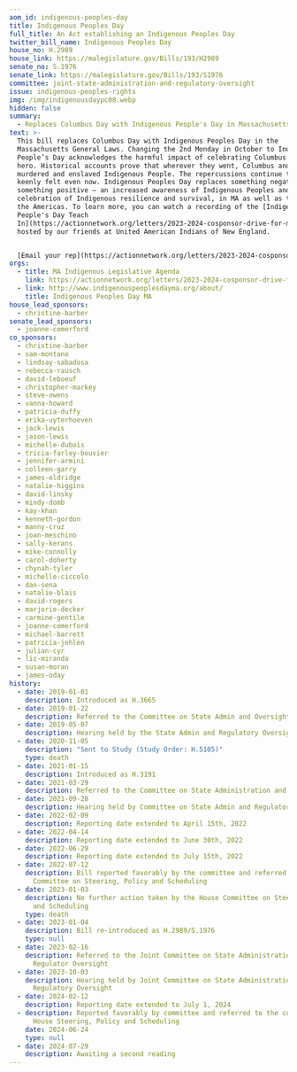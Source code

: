 ```yaml
---
aom_id: indigenous-peoples-day
title: Indigenous Peoples Day
full_title: An Act establishing an Indigenous Peoples Day
twitter_bill_name: Indigenous Peoples Day
house_no: H.2989
house_link: https://malegislature.gov/Bills/193/H2989
senate_no: S.1976
senate_link: https://malegislature.gov/Bills/193/S1976
committee: joint-state-administration-and-regulatory-oversight
issue: indigenous-peoples-rights
img: /img/indigenousdaypc08.webp
hidden: false
summary:
  - Replaces Columbus Day with Indigenous People's Day in Massachusetts Law
text: >-
  This bill replaces Columbus Day with Indigenous Peoples Day in the
  Massachusetts General Laws. Changing the 2nd Monday in October to Indigenous
  People’s Day acknowledges the harmful impact of celebrating Columbus as a
  hero. Historical accounts prove that wherever they went, Columbus and his men
  murdered and enslaved Indigenous People. The repercussions continue to be
  keenly felt even now. Indigenous Peoples Day replaces something negative with
  something positive – an increased awareness of Indigenous Peoples and a
  celebration of Indigenous resilience and survival, in MA as well as throughout
  the Americas. To learn more, you can watch a recording of the [Indigenous
  People's Day Teach
  In](https://actionnetwork.org/letters/2023-2024-cosponsor-drive-for-mass-indigenous-legislative-agenda)
  hosted by our friends at United American Indians of New England. 


  [Email your rep](https://actionnetwork.org/letters/2023-2024-cosponsor-drive-for-mass-indigenous-legislative-agenda)
orgs:
  - title: MA Indigenous Legislative Agenda
    link: https://actionnetwork.org/letters/2023-2024-cosponsor-drive-for-mass-indigenous-legislative-agenda
  - link: http://www.indigenouspeoplesdayma.org/about/
    title: Indigenous Peoples Day MA
house_lead_sponsors:
  - christine-barber
senate_lead_sponsors:
  - joanne-comerford
co_sponsors:
  - christine-barber
  - sam-montano
  - lindsay-sabadosa
  - rebecca-rausch
  - david-leboeuf
  - christopher-markey
  - steve-owens
  - vanna-howard
  - patricia-duffy
  - erika-uyterhoeven
  - jack-lewis
  - jason-lewis
  - michelle-dubois
  - tricia-farley-bouvier
  - jennifer-armini
  - colleen-garry
  - james-eldridge
  - natalie-higgins
  - david-linsky
  - mindy-domb
  - kay-khan
  - kenneth-gordon
  - manny-cruz
  - joan-meschino
  - sally-kerans
  - mike-connolly
  - carol-doherty
  - chynah-tyler
  - michelle-ciccolo
  - dan-sena
  - natalie-blais
  - david-rogers
  - marjorie-decker
  - carmine-gentile
  - joanne-comerford
  - michael-barrett
  - patricia-jehlen
  - julian-cyr
  - liz-miranda
  - susan-moran
  - james-oday
history:
  - date: 2019-01-01
    description: Introduced as H.3665
  - date: 2019-01-22
    description: Referred to the Committee on State Admin and Oversight
  - date: 2019-05-07
    description: Hearing held by the State Admin and Regulatory Oversight Committee
  - date: 2020-11-05
    description: "Sent to Study (Study Order: H.5105)"
    type: death
  - date: 2021-01-15
    description: Introduced as H.3191
  - date: 2021-03-29
    description: Referred to the Committee on State Administration and Regulatory Oversight
  - date: 2021-09-28
    description: Hearing held by Committee on State Admin and Regulatory Oversight
  - date: 2022-02-09
    description: Reporting date extended to April 15th, 2022
  - date: 2022-04-14
    description: Reporting date extended to June 30th, 2022
  - date: 2022-06-29
    description: Reporting date extended to July 15th, 2022
  - date: 2022-07-12
    description: Bill reported favorably by the committee and referred to the House
      Committee on Steering, Policy and Scheduling
  - date: 2023-01-03
    description: No further action taken by the House Committee on Steering, Policy,
      and Scheduling
    type: death
  - date: 2023-01-04
    description: Bill re-introduced as H.2989/S.1976
    type: null
  - date: 2023-02-16
    description: Referred to the Joint Committee on State Administration and
      Regulator Oversight
  - date: 2023-10-03
    description: Hearing held by Joint Committee on State Administration and
      Regulatory Oversight
  - date: 2024-02-12
    description: Reporting date extended to July 1, 2024
  - description: Reported favorably by committee and referred to the committee on
      House Steering, Policy and Scheduling
    date: 2024-06-24
    type: null
  - date: 2024-07-29
    description: Awaiting a second reading
---
```

